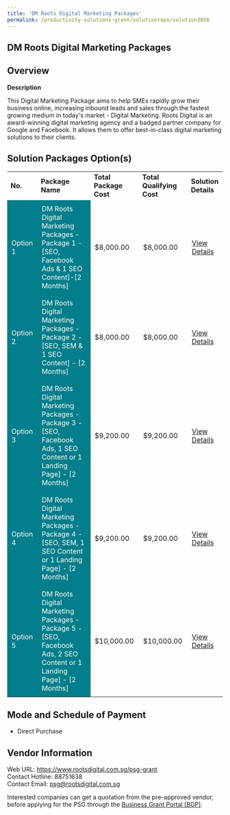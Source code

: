 ```yaml
---
title: 'DM Roots Digital Marketing Packages'
permalink: /productivity-solutions-grant/solutionrepo/solution3058
---
```


## DM Roots Digital Marketing Packages

## Overview

**Description**

This Digital Marketing Package aims to help SMEs rapidly grow their business online, increasing inbound leads and sales through the fastest growing medium in today's market - Digital Marketing. Roots Digital is an award-winning digital marketing agency and a badged partner company for Google and Facebook. It allows them to offer best-in-class digital marketing solutions to their clients.

## Solution Packages Option(s)

<table>
<tr>
<td><b>No.</b></td>
<td><b>Package Name</b></td>
<td><b>Total Package Cost</b></td>
<td><b>Total Qualifying Cost</b></td>
<td><b>Solution Details</b></td>
</tr>
<tr>
<td style='padding: 10px; background-color: #037E8A; color: #FFFFFF;'>Option 1</td>
<td style='padding: 10px; background-color: #037E8A; color: #FFFFFF;'>DM Roots Digital Marketing Packages - Package 1 - [SEO, Facebook Ads & 1 SEO Content]-[2 Months]</td>
<td style='padding: 10px;'>$8,000.00</td>
<td style='padding: 10px;'>$8,000.00</td>
<td style='padding: 10px;'><a href='https://www.gobusiness.gov.sg/images/psg/RootDigital_Desensitised_Annex_3_Part_1.pdf' target='_blank'>View Details</a></td>
</tr>
<tr>
<td style='padding: 10px; background-color: #037E8A; color: #FFFFFF;'>Option 2</td>
<td style='padding: 10px; background-color: #037E8A; color: #FFFFFF;'>DM Roots Digital Marketing Packages - Package 2 - [SEO, SEM & 1 SEO Content] - [2 Months]</td>
<td style='padding: 10px;'>$8,000.00</td>
<td style='padding: 10px;'>$8,000.00</td>
<td style='padding: 10px;'><a href='https://www.gobusiness.gov.sg/images/psg/RootDigital_Desensitised_Annex_3_Part_2.pdf' target='_blank'>View Details</a></td>
</tr>
<tr>
<td style='padding: 10px; background-color: #037E8A; color: #FFFFFF;'>Option 3</td>
<td style='padding: 10px; background-color: #037E8A; color: #FFFFFF;'>DM Roots Digital Marketing Packages - Package 3 - [SEO, Facebook Ads, 1 SEO Content or 1 Landing Page] - [2 Months]</td>
<td style='padding: 10px;'>$9,200.00</td>
<td style='padding: 10px;'>$9,200.00</td>
<td style='padding: 10px;'><a href='https://www.gobusiness.gov.sg/images/psg/RootDigital_Desensitised_Annex_3_Part_3.pdf' target='_blank'>View Details</a></td>
</tr>
<tr>
<td style='padding: 10px; background-color: #037E8A; color: #FFFFFF;'>Option 4</td>
<td style='padding: 10px; background-color: #037E8A; color: #FFFFFF;'>DM Roots Digital Marketing Packages - Package 4 - [SEO, SEM, 1 SEO Content or 1 Landing Page] - [2 Months]</td>
<td style='padding: 10px;'>$9,200.00</td>
<td style='padding: 10px;'>$9,200.00</td>
<td style='padding: 10px;'><a href='https://www.gobusiness.gov.sg/images/psg/RootDigital_Desensitised_Annex_3_Part_4.pdf' target='_blank'>View Details</a></td>
</tr>
<tr>
<td style='padding: 10px; background-color: #037E8A; color: #FFFFFF;'>Option 5</td>
<td style='padding: 10px; background-color: #037E8A; color: #FFFFFF;'>DM Roots Digital Marketing Packages - Package 5 - [SEO, Facebook Ads, 2 SEO Content or 1 Landing Page] - [2 Months]</td>
<td style='padding: 10px;'>$10,000.00</td>
<td style='padding: 10px;'>$10,000.00</td>
<td style='padding: 10px;'><a href='https://www.gobusiness.gov.sg/images/psg/RootDigital_Desensitised_Annex_3_Part_5.pdf' target='_blank'>View Details</a></td>
</tr>
</table>

## Mode and Schedule of Payment

 - Direct Purchase

## Vendor Information

 Web URL: https://www.rootsdigital.com.sg/psg-grant<br>Contact Hotline: 88751638<br>Contact Email: psg@rootsdigital.com.sg <br>

Interested companies can get a quotation from the pre-approved vendor, before applying for the PSG through the <a href='https://www.businessgrants.gov.sg/' target='_blank' rel='noopener'>Business Grant Portal (BGP)</a>.

<script src="/jquery/resize-tables.js"></script>

